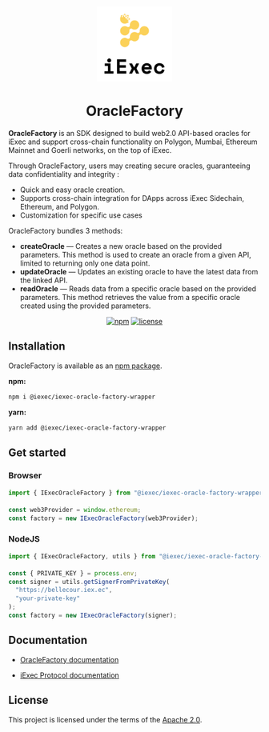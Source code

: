 <p align="center">
  <a href="https://iex.ec/" rel="noopener" target="_blank"><img width="150" src="./logo-iexec.png" alt="iExec logo"/></a>
</p>

<h1 align="center">OracleFactory</h1>

**OracleFactory** is an SDK designed to build web2.0 API-based oracles for iExec and support cross-chain functionality on Polygon, Mumbai, Ethereum Mainnet and Goerli networks, on the top of iExec.

Through OracleFactory, users may creating secure oracles, guaranteeing data confidentiality and integrity :

- Quick and easy oracle creation.
- Supports cross-chain integration for DApps across iExec Sidechain, Ethereum, and Polygon.
- Customization for specific use cases

OracleFactory bundles 3 methods:

- **createOracle** — Creates a new oracle based on the provided parameters. This method is used to create an oracle from a given API, limited to returning only one data point.
- **updateOracle** — Updates an existing oracle to have the latest data from the linked API.
- **readOracle** — Reads data from a specific oracle based on the provided parameters. This method retrieves the value from a specific oracle created using the provided parameters.

<div align="center">

[![npm](https://img.shields.io/npm/v/@iexec/iexec-oracle-factory-wrapper)](https://www.npmjs.com/package/@iexec/iexec-oracle-factory-wrapper) [![license](https://img.shields.io/badge/license-Apache%202-blue)](/LICENSE)

</div>

## Installation

OracleFactory is available as an [npm package](https://www.npmjs.com/package/@iexec/iexec-oracle-factory-wrapper).

**npm:**

```sh
npm i @iexec/iexec-oracle-factory-wrapper
```

**yarn:**

```sh
yarn add @iexec/iexec-oracle-factory-wrapper
```

## Get started

### Browser

```ts
import { IExecOracleFactory } from "@iexec/iexec-oracle-factory-wrapper";

const web3Provider = window.ethereum;
const factory = new IExecOracleFactory(web3Provider);
```

### NodeJS

```ts
import { IExecOracleFactory, utils } from "@iexec/iexec-oracle-factory-wrapper";

const { PRIVATE_KEY } = process.env;
const signer = utils.getSignerFromPrivateKey(
  "https://bellecour.iex.ec",
  "your-private-key"
);
const factory = new IExecOracleFactory(signer);
```

## Documentation

- [OracleFactory documentation](https://tools.docs.iex.ec/tools/oracle-factory)
<!-- - [OracleFactory technical design](./technical-design/index.md) -->
- [iExec Protocol documentation](https://protocol.docs.iex.ec)

## License

This project is licensed under the terms of the
[Apache 2.0](/LICENSE).
